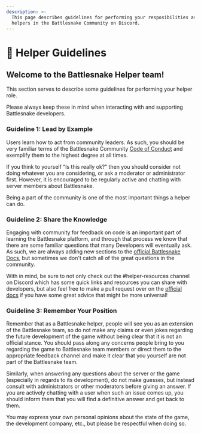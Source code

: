 ```yaml
---
description: >-
  This page describes guidelines for performing your resposibilities as a
  helpers in the Battlesnake Community on Discord.
---
```


# 🤝 Helper Guidelines

## **Welcome to the Battlesnake Helper team!**&#x20;

This section serves to describe some guidelines for performing your helper role.

Please always keep these in mind when interacting with and supporting Battlesnake developers.

### Guideline 1: Lead by Example

Users learn how to act from community leaders. As such, you should be very familiar terms of the Battlesnake Community [Code of Conduct](https://docs.battlesnake.com/policies/conduct) and exemplify them to the highest degree at all times.&#x20;

If you think to yourself “Is this really ok?” then you should consider not doing whatever you are considering, or ask a moderator or administrator first. However, it is encouraged to be regularly active and chatting with server members about Battlesnake.&#x20;

Being a part of the community is one of the most important things a helper can do.

### Guideline 2: Share the Knowledge

Engaging with community for feedback on code is an important part of learning the Battlesnake platform, and through that process we know that there are some familiar questions that many Developers will eventually ask. As such, we are always adding new sections to the [official Battlesnake Docs](https://docs.battlesnake.com), but sometimes we don't catch all of the great questions in the community.

With in mind, be sure to not only check out the #helper-resources channel on Discord which has some quick links and resources you can share with developers, but also feel free to make a pull request over on the [official docs](https://docs.battlesake.com) if you have some great advice that might be more universal!

### Guideline 3: Remember Your Position

Remember that as a Battlesnake helper, people will see you as an extension of the Battlesnake team, so do not make any claims or even jokes regarding the future development of the game without being clear that it is not an official stance. You should pass along any concerns people bring to you regarding the game to Battlesnake team members or direct them to the appropriate feedback channel and make it clear that you yourself are not part of the Battlesnake team.

Similarly, when answering any questions about the server or the game (especially in regards to its development), do not make guesses, but instead consult with administrators or other moderators before giving an answer. If you are actively chatting with a user when such an issue comes up, you should inform them that you will find a definitive answer and get back to them.

You may express your own personal opinions about the state of the game, the development company, etc., but please be respectful when doing so.
